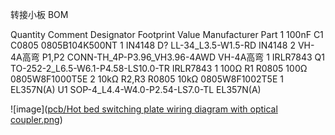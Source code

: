 转接小板 BOM

Quantity	Comment	Designator	Footprint	Value	Manufacturer Part
1	100nF	C1	C0805		0805B104K500NT
1	IN4148	D?	LL-34_L3.5-W1.5-RD		IN4148
2	VH-4A高弯	P1,P2	CONN-TH_4P-P3.96_VH3.96-4AWD		VH-4A高弯
1	IRLR7843	Q1	TO-252-2_L6.5-W6.1-P4.58-LS10.0-TR		IRLR7843
1	100Ω	R1	R0805	100Ω	0805W8F1000T5E
2	10kΩ	R2,R3	R0805	10kΩ	0805W8F1002T5E
1	EL357N(A)	U1	SOP-4_L4.4-W4.0-P2.54-LS7.0-TL		EL357N(A)

![image]([pcb/Hot bed switching plate wiring diagram with optical coupler.png](https://github.com/windflyfree/trinus/blob/main/pcb/Hot%20bed%20switching%20plate%20wiring%20diagram%20with%20optical%20coupler.png))
